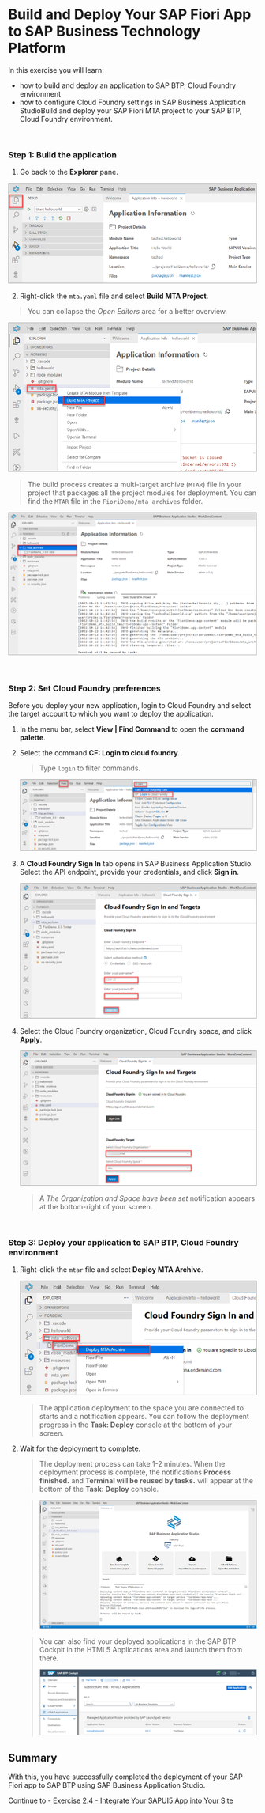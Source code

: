 # Build and Deploy Your SAP Fiori App to SAP Business Technology Platform

In this exercise you will learn:
- how to build and deploy an application to SAP BTP, Cloud Foundry environment
- how to configure Cloud Foundry settings in SAP Business Application StudioBuild and deploy your SAP Fiori MTA project to your SAP BTP, Cloud Foundry environment.

<br>

### Step 1: Build the application


1. Go back to the **Explorer** pane.

![Go to Explorer](images/1-go-to-explorer.png)

2. Right-click the `mta.yaml` file and select **Build MTA Project**.

> You can collapse the *Open Editors* area for a better overview. 

![build mta](images/2-build-mta.png)

> The build process creates a multi-target archive (`MTAR`) file in your project that packages all the project modules for deployment. 
> You can find the `MTAR` file in the `FioriDemo/mta_archives` folder.

![terminal mbt build results](images/2a-result-build.png)

<br>

### Step 2: Set Cloud Foundry preferences

Before you deploy your new application, login to Cloud Foundry and select the target account to which you want to deploy the application.

1. In the menu bar, select **View | Find Command** to open the **command palette**.

2. Select the command **CF: Login to cloud foundry**.

    > Type `login` to filter commands.

    ![Command Palette-Login to CF](images/3-find-deploy.png)

3. A **Cloud Foundry Sign In** tab opens in SAP Business Application Studio. Select the API endpoint, provide your credentials, and click **Sign in**.

    ![Cloud Foundry Login dialog](images/4-sign-in.png)

4. Select the Cloud Foundry organization, Cloud Foundry space, and click **Apply**.

    ![Cloud Foundry Login dialog](images/5-select-target.png)

    > A *The Organization and Space have been set* notification appears at the bottom-right of your screen.


<br>

### Step 3: Deploy your application to SAP BTP, Cloud Foundry environment

1. Right-click the `mtar` file and select **Deploy MTA Archive**.

    ![deploy mtar](images/6-deploy.png)

    >The application deployment to the space you are connected to starts and a notification appears. You can follow the deployment progress in the **Task: Deploy** console at the bottom of your screen.

3. Wait for the deployment to complete.

    >The deployment process can take 1-2 minutes. When the deployment process is complete, the notifications **Process finished.** and **Terminal will be reused by tasks.** will appear at the bottom of the **Task: Deploy** console.

    > ![deploy success](images/7-deploy-success.png)

    >You can also find your deployed applications in the SAP BTP Cockpit in the HTML5 Applications area and launch them from there.
    >
    >![HTML5 Apps](images/8-html5-apps.png)

## Summary

With this, you have successfully completed the deployment of your SAP Fiori app to SAP BTP using SAP Business Application Studio.

Continue to - [Exercise 2.4 - Integrate Your SAPUI5 App into Your Site](../ex2.4/README.md)

